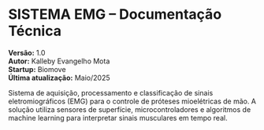 
# SISTEMA EMG – Documentação Técnica

**Versão:** 1.0  
**Autor:** Kalleby Evangelho Mota  
**Startup:** Biomove  
**Última atualização:** Maio/2025

Sistema de aquisição, processamento e classificação de sinais eletromiográficos (EMG) para o controle de próteses mioelétricas de mão. A solução utiliza sensores de superfície, microcontroladores e algoritmos de machine learning para interpretar sinais musculares em tempo real.
